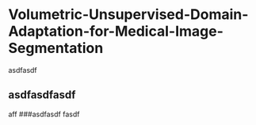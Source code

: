 # Volumetric-Unsupervised-Domain-Adaptation-for-Medical-Image-Segmentation

asdfasdf

## asdfasdfasdf
aff
###asdfasdf
fasdf
